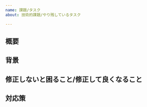 ```yaml
---
name: 課題/タスク
about: 技術的課題/やり残しているタスク

---
```

## 概要

## 背景

## 修正しないと困ること/修正して良くなること

## 対応策

<!-- 現時点で思いつくものがあれば記載 -->
